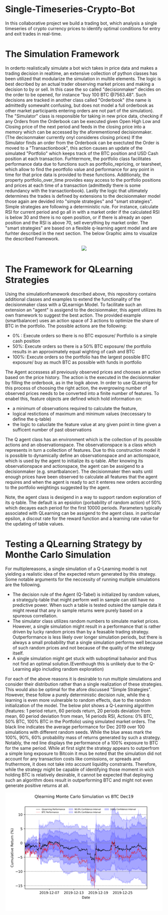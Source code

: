 # Single-Timeseries-Crypto-Bot
In this collaborative project we build a trading bot, which analysis a single timeseries of crypto currency prices to identify optimal conditions for entry and exit trades in real-time.

# The Simulation Framework
In orderto realistically simulate a bot wich takes in price data and makes a trading decision in realtime, an extensive collection of python classes has been utilized that modularize the simulation in multile elements. The logic is best decribed by an actual trader observing market prices and making a decision to by or sell. In this case the so called "decisionmaker" decides on the order to be opened, for instance "buy 100 BTC @7563.48". Such decisions are tracked in another class called "Orderbook" (the name is admittedly somewaht confusing, but does not model a full orderbook as other market participants entering orders are not part of the simulation). The "Simulator" class is responsible for taking in new price data, checking if any Orders from the Orderbook can be executed given Open High Low and Closing price of the next period and feeds in the closing price into a memory which can be accessed by the aforementioned decisionmaker. (The decisonmaker currently onyl consideres closing prices)
If the Simulator finds an order from the Orderbook can be exectuted the Order is moved to a "Transactionbook", this action causes an update of the simulated "Portfolio" which keeps track of the BTC position and USD Cash position at each transaction. Furhtermore, the portfolio class facilitates performance data due to functions such as portfolio_repricing, or tearsheet, which allow to find the peortfolio value and performance for any point in time for that price data is provided to these functions. Additionaly, the property portfolio_over_time provides easy access to the portfolio positions and prices at each time of a transaction (admittedly there is some redundancy with the transactionbook).
Lastly the logic that ultimately determines the trades is defined by extensions to the decisionmaker model those again are devided into "simple strategies" and "smart strategies". Simple strategies are following a deterministic rule. For instance, calculate RSI for current period and go all in with a market order if the calculated RSI is below 30 and there is no open position, or if there is already an open position and the RSI is above 70, sell everything by market order.
The "smart strategies" are based on a flexible q-learning agent model and are furhter described in the next section. The below Graphic aims to visualize the described Framework.


<p align="center"><img src="https://github.com/Tobias-Mann/Single-Timeseries-Crypto-Bot/blob/main/Images/Smart%20Data.png?raw=true" /></p>

# The Framework for QLearning Strategies
Using the simulationframework described above, this repository contains additional classes and examples to extend the functionality of the decisionmaker class with a QLearnign Model. To facilitate such an extension an "agent" is assigend to the decisionmaker, this agent utilizes its own framework to suggest the best action. The provided example (smartbalancer) uses an action space of 3 actions to optimize the share of BTC in the portfolio. The possible actions are the following:

- 0% : Execute orders so there is no BTC exposure/ Portfolio is a simple cash position
- 50%: Execute orders so there is a 50% BTC exposure/ the portfolio results in an approximately equal wighting of cash and BTC
- 100%: Execute orders so the portfolio has the largest possible BTC exposure/ buy as much BTC as possible with funds in portfolio

The Agent accessess all previously observed prices and chooses an action based on the price history. The action is the executed in the decisionmaker by filling the orderbook, as in the logik above. In order to use QLearnig for this process of choosing the right action, the evergrowing number of observed prices needs to be converted into a finite number of features. To enabel this, feature objects are defined which hold information on:
- a minimum of observations required to calculate the feature, 
- logical restictions of maximum and minimum values (neccessary to define the q-table)
- the logic to caluclate the feature value at any given point in time given a sufficent number of past observations

The Q agent class has an environment which is the collection of its possible actions and an observationspace. The observationspace is a class which represents in turn a collection of features. Due to this construction model it is possible to dynamically define an observationspace and an actionspace, which is used by the agent to initialize its q-table.
After knowing its observationspace and actionspace, the agent can be assigend to a decisionmaker (e.g. smartbalancer). The decisionmaker then waits until enough prices have been observed to calculate all features that the agent requires and when the agent is ready to act it enteres new orders according to the portfolio weightings suggested by the agent.

Note, the agent class is desigend in a way to support random exploration of its q-table. The default is an epsiolon (porbability of random action) of 50% which decayes each period for the first 10000 periods. Parameters typically associated with QLearning can be assigend to the agent class. in particular epsilon, a discout rate for the reward function and a learning rate value for the updating of table values.


# Testing a QLearning Strategy by Monthe Carlo Simulation

For multiplereasons, a single simulation of a Q-Learning model is not yielding a realistic idea of the expected return generated by this strategy. Some notable arguments for the neccessity of running multiple simulations are the following.

- The decision rule of the Agent (Q-Tabel) is initialized by random values, a strategy/q-table that might perform well in sample can still have no predictive power. When such a table is tested outsied the sample data it might reveal that any in sample returns were purely based on a spureous correllation.
- The simulator class utilizes random numbers to simulate market prices. However, a single simulation might result in a performance that is rather driven by lucky random prices than by a feasable trading strategy. Outperformance is less likely over longer simulation periods, but there is always a small probability that a single simulation performs well because of such random prices and not because of the quality of the strategy itself.
- A single simulation might get stuck with suboptimal bahavior and thus not find an optimal solution.(Eventhough this is unlikely due to the Q-Learning algo including random exploration)

For each of the above reasons it is desirable to run multiple simulations and consider their distribution rather than a single realization of these strategies. This would also be optimal for the afore discussed "Simple Strategies". However, these follow a purely deterministic decision rule, while the q learning is even more vulnerable to random effects, due to the random initialization of the model.
The below plot shows a Q-Learning algorithm (features: 1 period return, 60 periods return, 20 periods deviation from mean, 60 period deviation from mean, 14 periods RSI, Actions: 0% BTC, 50% BTC, 100% BTC in the Portfolio) using simulated market orders. The black line indicates the average performance for Dec 2019 over 100 simulations with different random seeds. While the blue areas mark the 100%, 90%, 60% probability mass of returns generated by such a strategy. Notably, the red line displays the performance of a 100% exposure to BTC for the same period. While at first sight the strategy appears to outperfrom a simple long exposure to Bitcoin it mus be noted that the simulation did not account for any transaction costs like comissions, or spreads and fruthermore, it does not take into account liquidity constraints. Therefore, while the strategy might be capable of identifying those moment in wich holding BTC is relatively desirable, it cannot be expected that deploying such an algorithm does result in outperforming BTC and might not even generate positive returns at all.
<p align="center"><img src="https://github.com/Tobias-Mann/SDA_2020_St_Gallen_CryptoBot/blob/main/SDA_2020_St_Gallen_04_VisualizeMonteCarlo/mcplot.png?raw=true" /></p>
